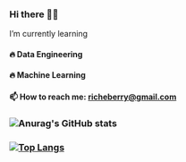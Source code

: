 ### Hi there 👋🤗

I’m currently learning 

#### 🔥 Data Engineering 
#### 🔥 Machine Learning


#### 📫 How to reach me: richeberry@gmail.com

### ![Anurag's GitHub stats](https://github-readme-stats.vercel.app/api?username=richeberry&show_icons=true&theme=radical)

### [![Top Langs](https://github-readme-stats.vercel.app/api/top-langs/?username=richeberry)](https://github.com/richeberry/github-readme-stats)



<!--
**richeberry/richeberry** is a ✨ _special_ ✨ repository because its `README.md` (this file) appears on your GitHub profile.


Here are some ideas to get you started:

- 🔭 I’m currently working on ...
- 🌱 I’m currently learning ...
- 👯 I’m looking to collaborate on ...
- 🤔 I’m looking for help with ...
- 💬 Ask me about ...
- 📫 How to reach me: ...
- 😄 Pronouns: ...
- ⚡ Fun fact: ...
-->
